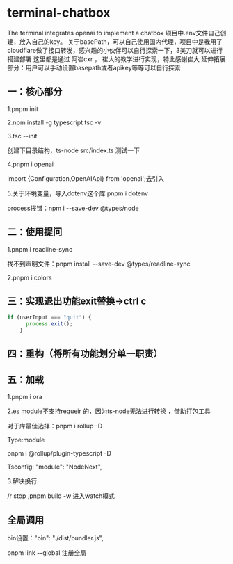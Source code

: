 # terminal-chatbox
The terminal integrates openai to implement a chatbox
项目中.env文件自己创建，放入自己的key。
关于basePath，可以自己使用国内代理，项目中是我用了cloudflare做了接口转发，感兴趣的小伙伴可以自行探索一下，3美刀就可以进行搭建部署
这里都是通过	阿崔cxr ， 崔大的教学进行实现，特此感谢崔大
延伸拓展部分：用户可以手动设置basepath或者apikey等等可以自行探索
## 一：核心部分

1.pnpm init 

2.npm install -g typescript   tsc -v

3.tsc --init


创建下目录结构，ts-node src/index.ts 测试一下

4.pnpm i openai 

import {Configuration,OpenAIApi} from 'openai';去引入

5.关于环境变量，导入dotenv这个库 pnpm i dotenv

process报错：npm i --save-dev @types/node

## 二：使用提问

1.pnpm i readline-sync

找不到声明文件：pnpm install --save-dev @types/readline-sync 

2.pnpm i colors

## 三：实现退出功能exit替换->ctrl c

```typescript
if (userInput === "quit") {
      process.exit();
    }
```

## 四：重构（将所有功能划分单一职责）

## 五：加载

1.pnpm i ora

2.es module不支持requeir 的，因为ts-node无法进行转换	，借助打包工具

对于库最佳选择：pnpm i rollup -D 

Type:module

pnpm i @rollup/plugin-typescript -D 

Tsconfig: "module": "NodeNext",  

3.解决换行

/r stop ,pnpm build -w 进入watch模式

## 全局调用

bin设置："bin": "./dist/bundler.js",

pnpm link --global 注册全局

